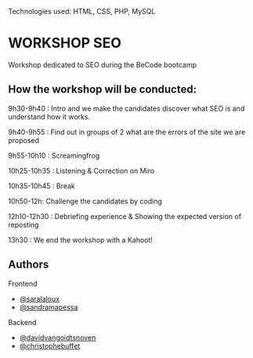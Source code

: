 Technologies used: HTML, CSS, PHP, MySQL

# WORKSHOP SEO

Workshop dedicated to SEO during the BeCode bootcamp


## How the workshop will be conducted:

9h30-9h40 : Intro and we make the candidates discover what SEO is and understand how it works.

9h40-9h55 : Find out in groups of 2 what are the errors of the site we are proposed 

9h55-10h10 : Screamingfrog

10h25-10h35 : Listening & Correction on Miro

10h35-10h45 : Break

10h50-12h: Challenge the candidates by coding 

12h10-12h30 : Debriefing experience & Showing the expected version of reposting

13h30 : We end the workshop with a Kahoot!



## Authors

Frontend

- [@saralaloux](https://github.com/saralaloux)
- [@sandramapessa](https://github.com/Sandy2903)

Backend

- [@davidvangoidtsnoven](https://github.com/SalukiMakingCode)
- [@christophebuffet](https://github.com/Christophe28)
